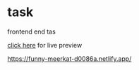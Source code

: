 # task
frontend end tas

[click here](https://funny-meerkat-d0086a.netlify.app/) for live preview 

https://funny-meerkat-d0086a.netlify.app/
